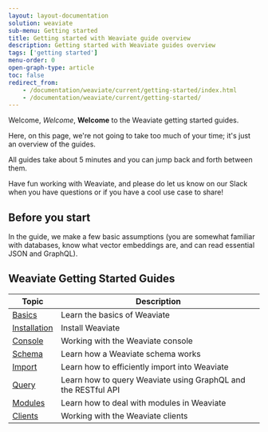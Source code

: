 ```yaml
---
layout: layout-documentation
solution: weaviate
sub-menu: Getting started
title: Getting started with Weaviate guide overview
description: Getting started with Weaviate guides overview
tags: ['getting started']
menu-order: 0
open-graph-type: article
toc: false
redirect_from:
    - /documentation/weaviate/current/getting-started/index.html
    - /documentation/weaviate/current/getting-started/
---
```


Welcome, _Welcome_, **Welcome** to the Weaviate getting started guides.

Here, on this page, we're not going to take too much of your time; it's just an overview of the guides.

All guides take about 5 minutes and you can jump back and forth between them.

Have fun working with Weaviate, and please do let us know on our Slack when you have questions or if you have a cool use case to share!

## Before you start 

In the guide, we make a few basic assumptions (you are somewhat familiar with databases, know what vector embeddings are, and can read essential JSON and GraphQL).

## Weaviate Getting Started Guides

| Topic | Description |
| --- | --- |
| [Basics](./basics.html) | Learn the basics of Weaviate |
| [Installation](./installation.html) | Install Weaviate |
| [Console](./console.html) |Working with the Weaviate console |
| [Schema](./schema.html) | Learn how a Weaviate schema works |
| [Import](./import.html) | Learn how to efficiently import into Weaviate |
| [Query](./query.html) | Learn how to query Weaviate using GraphQL and the RESTful API |
| [Modules](./modules.html) | Learn how to deal with modules in Weaviate |
| [Clients](./clients.html) | Working with the Weaviate clients |